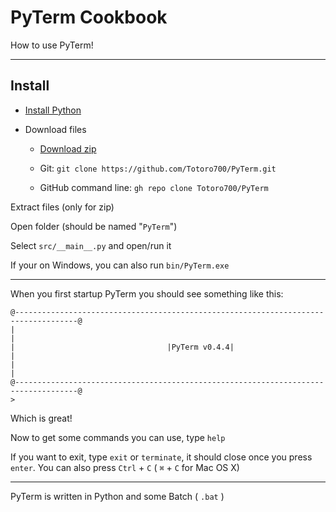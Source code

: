 # PyTerm Cookbook



How to use PyTerm!



---



## Install

- [Install Python](https://www.python.org/downloads/)

- Download files

    - [Download zip](https://github.com/Totoro700/PyTerm/archive/master.zip)

    - Git: `git clone https://github.com/Totoro700/PyTerm.git` 

    - GitHub command line: `gh repo clone Totoro700/PyTerm`

Extract files (only for zip)

Open folder (should be named "`PyTerm`")

Select `src/__main__.py` and open/run it

If your on Windows, you can also run `bin/PyTerm.exe`



---



When you first startup PyTerm you should see something like this:

```
@------------------------------------------------------------------------------------@
|                                                                                    |
|                                  |PyTerm v0.4.4|                                   |
|                                                                                    |
@------------------------------------------------------------------------------------@
>
```

Which is great!



Now to get some commands you can use, type `help`



If you want to exit, type `exit` or `terminate`, it should close once you press `enter`. You can also press `Ctrl` + `C` ( `⌘` + `C`  for Mac OS X)



---



PyTerm is written in Python and some Batch ( `.bat` )

